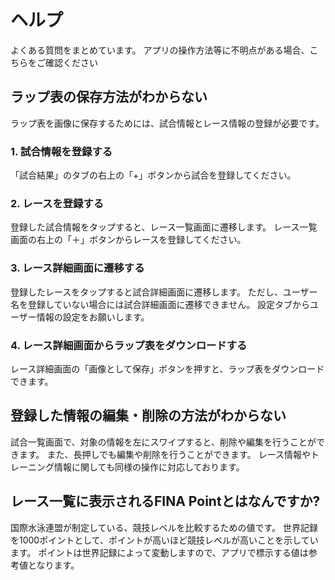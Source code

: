 # ヘルプ
よくある質問をまとめています。
アプリの操作方法等に不明点がある場合、こちらをご確認ください

## ラップ表の保存方法がわからない
ラップ表を画像に保存するためには、試合情報とレース情報の登録が必要です。
### 1. 試合情報を登録する
「試合結果」のタブの右上の「+」ボタンから試合を登録してください。

### 2. レースを登録する
登録した試合情報をタップすると、レース一覧画面に遷移します。
レース一覧画面の右上の「＋」ボタンからレースを登録してください。

### 3. レース詳細画面に遷移する
登録したレースをタップすると試合詳細画面に遷移します。
ただし、ユーザー名を登録していない場合には試合詳細画面に遷移できません。
設定タブからユーザー情報の設定をお願いします。

### 4. レース詳細画面からラップ表をダウンロードする
レース詳細画面の「画像として保存」ボタンを押すと、ラップ表をダウンロードできます。

## 登録した情報の編集・削除の方法がわからない
試合一覧画面で、対象の情報を左にスワイプすると、削除や編集を行うことができます。
また、長押しでも編集や削除を行うことができます。
レース情報やトレーニング情報に関しても同様の操作に対応しております。

## レース一覧に表示されるFINA Pointとはなんですか?
国際水泳連盟が制定している、競技レベルを比較するための値です。
世界記録を1000ポイントとして、ポイントが高いほど競技レベルが高いことを示しています。
ポイントは世界記録によって変動しますので、アプリで標示する値は参考値となります。
